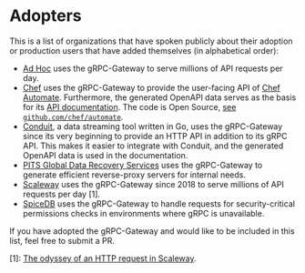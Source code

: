 # Adopters

This is a list of organizations that have spoken publicly about their adoption or
production users that have added themselves (in alphabetical order):

- [Ad Hoc](http://adhocteam.us/) uses the gRPC-Gateway to serve millions of
  API requests per day.
- [Chef](https://www.chef.io/) uses the gRPC-Gateway to provide the user-facing
  API of [Chef Automate](https://automate.chef.io/). Furthermore, the generated
  OpenAPI data serves as the basis for its [API documentation](https://automate.chef.io/docs/api/).
  The code is Open Source, [see `github.com/chef/automate`](https://github.com/chef/automate).
- [Conduit](https://github.com/ConduitIO/conduit), a data streaming tool written in Go,
  uses the gRPC-Gateway since its very beginning to provide an HTTP API in addition to its gRPC API.
  This makes it easier to integrate with Conduit, and the generated OpenAPI data is used in the documentation.
- [PITS Global Data Recovery Services](https://www.pitsdatarecovery.net/) uses the gRPC-Gateway to generate efficient reverse-proxy servers for internal needs.
- [Scaleway](https://www.scaleway.com/en/) uses the gRPC-Gateway since 2018 to
  serve millions of API requests per day [1].
- [SpiceDB](https://github.com/authzed/spicedb) uses the gRPC-Gateway to handle
  requests for security-critical permissions checks in environments where gRPC
  is unavailable.

If you have adopted the gRPC-Gateway and would like to be included in this list,
feel free to submit a PR.

[1]: [The odyssey of an HTTP request in Scaleway](https://www.youtube.com/watch?v=eLxD-zIUraE&feature=youtu.be&t=480).

